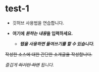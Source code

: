 # test-1

- 깃허브 사용법을 연습합니다. 

+ **여기에 *원하는 내용*을 입력하세요.**

  + ___탭을 사용하면 들여쓰기를 할 수 있습니다.___

 ~~작성한 소스에 대한 간단한 소개글을 작성합니다.~~

_즐겁게 ~~하기만 하면~~ 됩니다._
